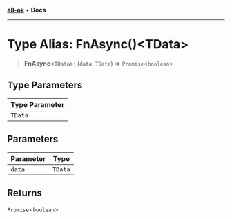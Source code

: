 [**all-ok**](../../README.md) • **Docs**

***

# Type Alias: FnAsync()\<TData\>

> **FnAsync**\<`TData`\>: (`data`: `TData`) => `Promise`\<`boolean`\>

## Type Parameters

| Type Parameter |
| ------ |
| `TData` |

## Parameters

| Parameter | Type |
| ------ | ------ |
| `data` | `TData` |

## Returns

`Promise`\<`boolean`\>
